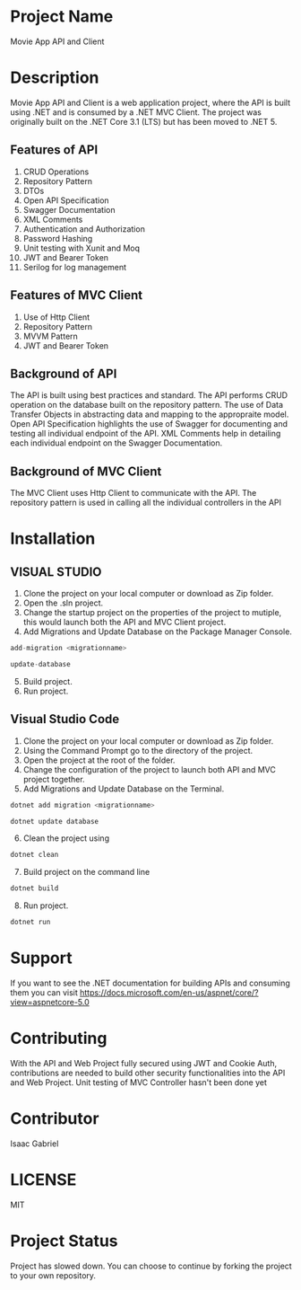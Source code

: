 # Project Name
Movie App API and Client

# Description
Movie App API and Client is a web application project, where the API is built using .NET and is consumed by a .NET MVC Client.
The project was originally built on the .NET Core 3.1 (LTS) but has been moved to .NET 5.
## Features of API
1. CRUD Operations
2. Repository Pattern
3. DTOs
4. Open API Specification
5. Swagger Documentation
6. XML Comments
7. Authentication and Authorization
8. Password Hashing
9. Unit testing with Xunit and Moq
10. JWT and Bearer Token
11. Serilog for log management

## Features of MVC Client
1. Use of Http Client
2. Repository Pattern
3. MVVM Pattern
4. JWT and Bearer Token

## Background of API
The API is built using best practices and standard. The API performs CRUD operation on the database built on the repository pattern.
The use of Data Transfer Objects in abstracting data and mapping to the appropraite model.
Open API Specification highlights the use of Swagger for documenting and testing all individual endpoint of the API.
XML Comments help in detailing each individual endpoint on the Swagger Documentation.

## Background of MVC Client
The MVC Client uses Http Client to communicate with the API.
The repository pattern is used in calling all the individual controllers in the API

# Installation
## VISUAL STUDIO
1. Clone the project on your local computer or download as Zip folder. 
2. Open the .sln project. 
3. Change the startup project on the properties of the project to mutiple, this would launch both the API and MVC Client project.
4. Add Migrations and Update Database on the Package Manager Console.
``` C#
add-migration <migrationname>

update-database
```
5. Build project.
6. Run project.

## Visual Studio Code
1. Clone the project on your local computer or download as Zip folder. 
2. Using the Command Prompt go to the directory of the project.
3. Open the project at the root of the folder.
4. Change the configuration of the project to launch both API and MVC project together.
5. Add Migrations and Update Database on the Terminal.
``` C#
dotnet add migration <migrationname>

dotnet update database
```
6. Clean the project using
``` C#
dotnet clean
```
7. Build project on the command line
``` C#
dotnet build
```
8. Run project.
``` C#
dotnet run
```
# Support
If you want to see the .NET documentation for building APIs and consuming them you can visit https://docs.microsoft.com/en-us/aspnet/core/?view=aspnetcore-5.0

# Contributing
With the API and Web Project fully secured using JWT and Cookie Auth, contributions are needed to build other security functionalities into the API and Web Project.
Unit testing of MVC Controller hasn't been done yet

# Contributor
Isaac Gabriel

# LICENSE
MIT

# Project Status
Project has slowed down. You can choose to continue by forking the project to your own repository.
